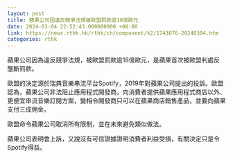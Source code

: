 ```yaml
---
layout: post
title: 蘋果公司因違反競爭法規被歐盟罰款逾18億歐元
date: 2024-03-04 22:52:43.000000000 +08:00
link: https://news.rthk.hk/rthk/ch/component/k2/1743076-20240304.htm
categories: rthk
---
```


蘋果公司因為違反競爭法規，被歐盟罰款逾18億歐元，是蘋果首次被歐盟判處反壟斷罰款。

歐盟的決定源於瑞典音樂串流平台Spotify，2019年對蘋果公司提出的投訴。歐盟認為，蘋果公司非法阻止應用程式開發商，向消費者提供蘋果應用程式商店以外、更便宜串流音樂訂閱方案，變相令開發商只可以在蘋果商店銷售產品，並要向蘋果支付三成佣金。

歐盟命令蘋果公司取消所有限制，並在未來避免類似做法。

蘋果公司表明會上訴，又說沒有可信證據證明消費者利益受損，有關決定只是令Spotify得益。
